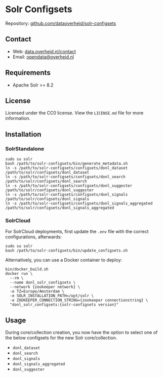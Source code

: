 # Solr Configsets

Repository: [github.com/dataoverheid/solr-configsets](https://github.com/dataoverheid/solr-configsets)

## Contact

- Web: [data.overheid.nl/contact](https://data.overheid.nl/contact)
- Email: [opendata@overheid.nl](mailto:opendata@overheid.nl)

## Requirements

- Apache Solr >= 8.2

## License

Licensed under the CC0 license. View the `LICENSE.md` file for more information.

## Installation

### SolrStandalone

```shell script
sudo su solr
bash /path/to/solr-configsets/bin/generate_metadata.sh
ln -s /path/to/solr-configsets/configsets/donl_dataset /path/to/solr/configsets/donl_dataset
ln -s /path/to/solr-configsets/configsets/donl_search /path/to/solr/configsets/donl_search
ln -s /path/to/solr-configsets/configsets/donl_suggester /path/to/solr/configsets/donl_suggester
ln -s /path/to/solr-configsets/configsets/donl_signals /path/to/solr/configsets/donl_signals
ln -s /path/to/solr-configsets/configsets/donl_signals_aggregated /path/to/solr/configsets/donl_signals_aggregated
```

### SolrCloud

For SolrCloud deployments, first update the `.env` file with the correct configurations, afterwards:

```shell script
sudo su solr
bash /path/to/solr-configsets/bin/update_configsets.sh
```

Alternatively, you can use a Docker container to deploy:

```shell script
bin/docker_build.sh
docker run \
  --rm \
  --name donl_solr_configsets \
  --network {zookeeper network} \
  -e TZ=Europe/Amsterdam \
  -e SOLR_INSTALLATION_PATH=/opt/solr \
  -e ZOOKEEPER_CONNECTION_STRING={zookeeper connectionstring} \
  "donl_solr_configsets:{solr-configsets version}"
```

## Usage

During core/collection creation, you now have the option to select one of the below configsets for the new Solr core/collection.

- `donl_dataset`
- `donl_search`
- `donl_signals`
- `donl_signals_aggregated`
- `donl_suggester`
